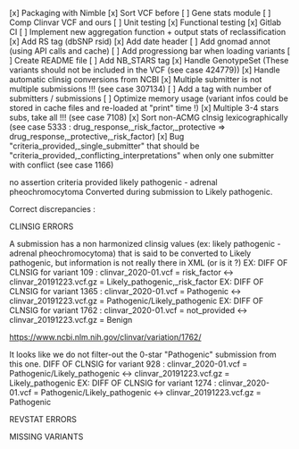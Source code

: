 [x] Packaging with Nimble
[x] Sort VCF before
[ ] Gene stats module
[ ] Comp Clinvar VCF and ours
[ ] Unit testing
[x] Functional testing
[x] Gitlab CI
[ ] Implement new aggregation function + output stats of reclassification
[x] Add RS tag (dbSNP rsid)
[x] Add date header
[ ] Add gnomad annot (using API calls and cache)
[ ] Add progressiong bar when loading variants
[ ] Create README file
[ ] Add NB_STARS tag 
[x] Handle GenotypeSet (These variants should not be included in the VCF (see case 424779))
[x] Handle automatic clinsig conversions from NCBI
[x] Multiple submitter is not multiple submissions !!! (see case 307134)
[ ] Add a tag with number of submitters / submissions
[ ] Optimize memory usage (variant infos could be stored in cache files and re-loaded at "print" time !)
[x] Multiple 3-4 stars subs, take all !!! (see case 7108)
[x] Sort non-ACMG clnsig lexicographically (see case 5333 : drug_response,_risk_factor,_protective =>  drug_response,_protective,_risk_factor) 
[x] Bug "criteria_provided,_single_submitter" that should be "criteria_provided,_conflicting_interpretations" when only one submitter with conflict (see case 1166)

<ClinicalSignificance>
      <ReviewStatus>no assertion criteria provided</ReviewStatus>
      <Description>likely pathogenic - adrenal pheochromocytoma</Description>
      <Comment Type="ConvertedByNCBI">Converted during submission to Likely pathogenic.</Comment>
    </ClinicalSignificance>

Correct discrepancies :

CLINSIG ERRORS 

A submission has a non harmonized clinsig values (ex: likely pathogenic - adrenal pheochromocytoma) that
is said to be converted to Likely pathogenic, but information is not really there in XML (or is it ?)
EX: DIFF OF CLNSIG for variant 109 : clinvar_2020-01.vcf = risk_factor <-> clinvar_20191223.vcf.gz = Likely_pathogenic,_risk_factor
EX: DIFF OF CLNSIG for variant 1365 : clinvar_2020-01.vcf = Pathogenic <-> clinvar_20191223.vcf.gz = Pathogenic/Likely_pathogenic
EX: DIFF OF CLNSIG for variant 1762 : clinvar_2020-01.vcf = not_provided <-> clinvar_20191223.vcf.gz = Benign

https://www.ncbi.nlm.nih.gov/clinvar/variation/1762/

It looks like we do not filter-out the 0-star "Pathogenic" submission from this one.
DIFF OF CLNSIG for variant 928 : clinvar_2020-01.vcf = Pathogenic/Likely_pathogenic <-> clinvar_20191223.vcf.gz = Likely_pathogenic
EX: DIFF OF CLNSIG for variant 1274 : clinvar_2020-01.vcf = Pathogenic/Likely_pathogenic <-> clinvar_20191223.vcf.gz = Pathogenic

REVSTAT ERRORS

MISSING VARIANTS
